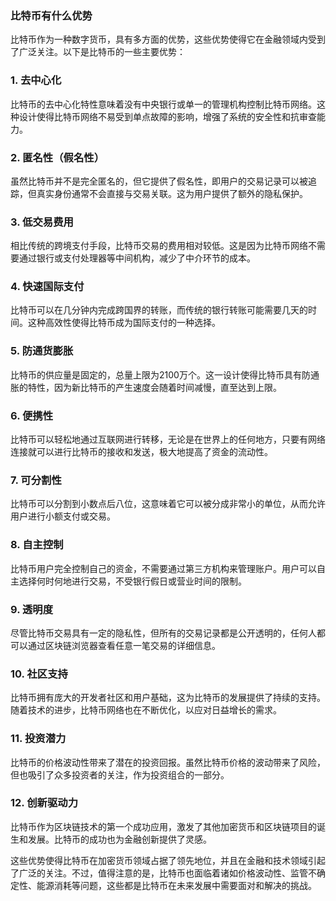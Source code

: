 ### 比特币有什么优势

比特币作为一种数字货币，具有多方面的优势，这些优势使得它在金融领域内受到了广泛关注。以下是比特币的一些主要优势：

### 1. 去中心化

比特币的去中心化特性意味着没有中央银行或单一的管理机构控制比特币网络。这种设计使得比特币网络不易受到单点故障的影响，增强了系统的安全性和抗审查能力。

### 2. 匿名性（假名性）

虽然比特币并不是完全匿名的，但它提供了假名性，即用户的交易记录可以被追踪，但真实身份通常不会直接与交易关联。这为用户提供了额外的隐私保护。

### 3. 低交易费用

相比传统的跨境支付手段，比特币交易的费用相对较低。这是因为比特币网络不需要通过银行或支付处理器等中间机构，减少了中介环节的成本。

### 4. 快速国际支付

比特币可以在几分钟内完成跨国界的转账，而传统的银行转账可能需要几天的时间。这种高效性使得比特币成为国际支付的一种选择。

### 5. 防通货膨胀

比特币的供应量是固定的，总量上限为2100万个。这一设计使得比特币具有防通胀的特性，因为新比特币的产生速度会随着时间减慢，直至达到上限。

### 6. 便携性

比特币可以轻松地通过互联网进行转移，无论是在世界上的任何地方，只要有网络连接就可以进行比特币的接收和发送，极大地提高了资金的流动性。

### 7. 可分割性

比特币可以分割到小数点后八位，这意味着它可以被分成非常小的单位，从而允许用户进行小额支付或交易。

### 8. 自主控制

比特币用户完全控制自己的资金，不需要通过第三方机构来管理账户。用户可以自主选择何时何地进行交易，不受银行假日或营业时间的限制。

### 9. 透明度

尽管比特币交易具有一定的隐私性，但所有的交易记录都是公开透明的，任何人都可以通过区块链浏览器查看任意一笔交易的详细信息。

### 10. 社区支持

比特币拥有庞大的开发者社区和用户基础，这为比特币的发展提供了持续的支持。随着技术的进步，比特币网络也在不断优化，以应对日益增长的需求。

### 11. 投资潜力

比特币的价格波动性带来了潜在的投资回报。虽然比特币价格的波动带来了风险，但也吸引了众多投资者的关注，作为投资组合的一部分。

### 12. 创新驱动力

比特币作为区块链技术的第一个成功应用，激发了其他加密货币和区块链项目的诞生和发展。比特币的成功也为金融创新提供了灵感。

这些优势使得比特币在加密货币领域占据了领先地位，并且在金融和技术领域引起了广泛的关注。不过，值得注意的是，比特币也面临着诸如价格波动性、监管不确定性、能源消耗等问题，这些都是比特币在未来发展中需要面对和解决的挑战。
